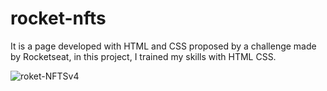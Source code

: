 # rocket-nfts


It is a page developed with HTML and CSS proposed by a challenge made by Rocketseat, in this project, I trained my skills with HTML CSS.


![roket-NFTSv4](https://user-images.githubusercontent.com/17939912/164816681-cec0a9df-cc8c-4f04-b50c-a3d6eceba545.gif)
